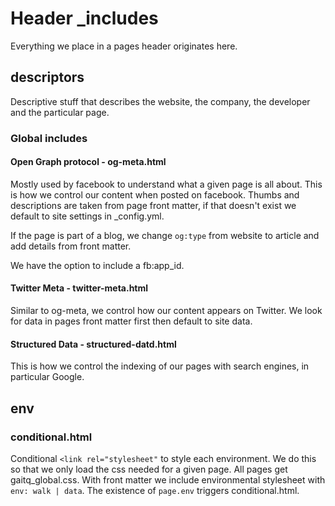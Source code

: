 # Header _includes

Everything we place in a pages header originates here.

## descriptors

Descriptive stuff that describes the website, the company, the developer and the particular page.

### Global includes

#### Open Graph protocol - og-meta.html

Mostly used by facebook to understand what a given page is all about. This is how we control our content when posted on facebook. Thumbs and descriptions are taken from page front matter, if that doesn't exist we default to site settings in _config.yml.

If the page is part of a blog, we change `og:type` from website to article and add details from front matter.

We have the option to include a fb:app_id.

#### Twitter Meta - twitter-meta.html

Similar to og-meta, we control how our content appears on Twitter. We look for data in pages front matter first then default to site data.

#### Structured Data - structured-datd.html

This is how we control the indexing of our pages with search engines, in particular Google.

## env

### conditional.html

Conditional `<link rel="stylesheet"` to style each environment. We do this so that we only load the css needed for a given page. All pages get gaitq_global.css. With front matter we include environmental stylesheet with `env: walk | data`. The existence of `page.env` triggers conditional.html. 
